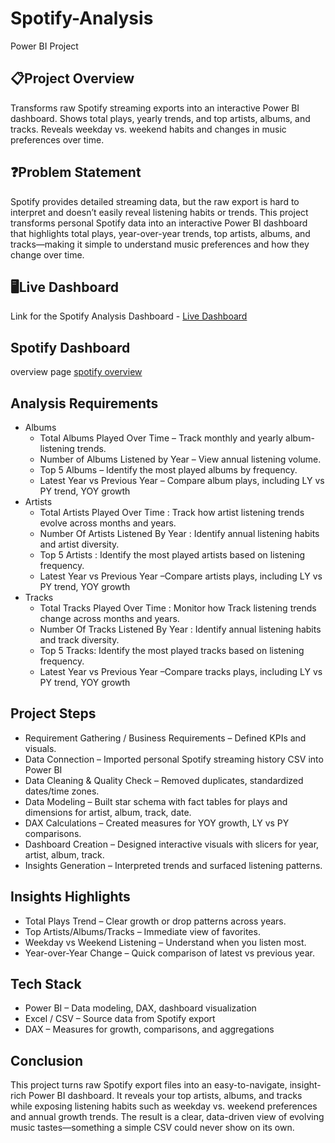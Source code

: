 # Spotify-Analysis
Power BI Project
## 📋Project Overview
Transforms raw Spotify streaming exports into an interactive Power BI dashboard.
Shows total plays, yearly trends, and top artists, albums, and tracks.
Reveals weekday vs. weekend habits and changes in music preferences over time.
## ❓Problem Statement
Spotify provides detailed streaming data, but the raw export is hard to interpret and doesn’t easily reveal listening habits or trends.
This project transforms personal Spotify data into an interactive Power BI dashboard that highlights total plays, year-over-year trends, top artists, albums, and tracks—making it simple to understand music preferences and how they change over time.
## 🖥️Live Dashboard
Link for the Spotify Analysis Dashboard -  [Live Dashboard]( https://app.powerbi.com/groups/me/reports/19e26e67-b09b-4763-bb5c-80b22cff067d/f4f13cf6c6cb9ded175d?experience=power-bi)
## Spotify Dashboard
   overview page
    [spotify overview]( https://github.com/Shahna-k25/Spotify-Analysis/blob/main/spotify%20overview.png)
## Analysis Requirements
- Albums
    - Total Albums Played Over Time – Track monthly and yearly album-listening trends.
    - Number of Albums Listened by Year – View annual listening volume.
    - Top 5 Albums – Identify the most played albums by frequency.
    - Latest Year vs Previous Year – Compare album plays, including
                LY vs PY trend,
                YOY growth
- Artists
     - Total Artists Played Over Time : Track how artist listening trends evolve across months and years.
     - Number Of Artists  Listened By Year : Identify annual listening habits and artist diversity.
     - Top 5 Artists :  Identify the most played artists based  on listening frequency.
     -  Latest Year vs Previous Year –Compare artists plays, including
                LY vs PY trend,
                YOY growth
- Tracks
     - Total Tracks Played Over Time :  Monitor how Track listening trends change across months and years.
     - Number Of Tracks Listened By Year : Identify annual listening habits and track diversity.
     - Top 5 Tracks:  Identify the most played tracks based  on listening frequency.
     -  Latest Year vs Previous Year –Compare tracks plays, including
                LY vs PY trend,
                YOY growth
      
## Project Steps
- Requirement Gathering / Business Requirements – Defined KPIs and visuals.
- Data Connection – Imported personal Spotify streaming history CSV into Power BI
- Data Cleaning & Quality Check – Removed duplicates, standardized dates/time zones.
- Data Modeling – Built star schema with fact tables for plays and dimensions for artist, album, track, date.
- DAX Calculations – Created measures for YOY growth, LY vs PY comparisons.
- Dashboard Creation – Designed interactive visuals with slicers for year, artist, album, track.
- Insights Generation – Interpreted trends and surfaced listening patterns.
## Insights Highlights
- Total Plays Trend – Clear growth or drop patterns across years.
- Top Artists/Albums/Tracks – Immediate view of favorites.
- Weekday vs Weekend Listening – Understand when you listen most.
- Year-over-Year Change – Quick comparison of latest vs previous year.
## Tech Stack
- Power BI – Data modeling, DAX, dashboard visualization
- Excel / CSV  – Source data from Spotify export
- DAX – Measures for growth, comparisons, and aggregations
## Conclusion
This project turns raw Spotify export files into an easy-to-navigate, insight-rich Power BI dashboard.
It reveals your top artists, albums, and tracks while exposing listening habits such as weekday vs. weekend preferences and annual growth trends.
The result is a clear, data-driven view of evolving music tastes—something a simple CSV could never show on its own.

